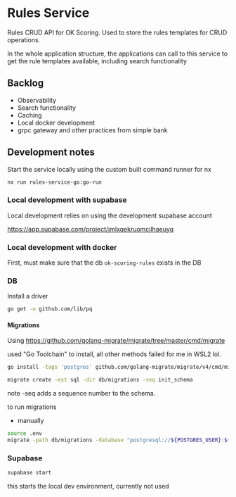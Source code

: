 # Rules Service

Rules CRUD API for OK Scoring. Used to store the rules templates for CRUD operations.

In the whole application structure, the applications can call to this service to get the rule templates available,
including search functionality

## Backlog

- Observability
- Search functionality
- Caching
- Local docker development
- grpc gateway and other practices from simple bank

## Development notes

Start the service locally using the custom built command runner for nx

```bash
nx run rules-service-go:go-run
```

### Local development with supabase

Local development relies on using the development supabase account

<https://app.supabase.com/project/jmlxqekruomcjlhaeuyq>

### Local development with docker

First, must make sure that the db `ok-scoring-rules` exists in the DB

### DB

Install a driver

```bash
go get -u github.com/lib/pq
```

#### Migrations

Using <https://github.com/golang-migrate/migrate/tree/master/cmd/migrate>

used "Go Toolchain" to install, all other methods failed for me in WSL2 lol.

```bash
go install -tags 'postgres' github.com/golang-migrate/migrate/v4/cmd/migrate@latest
```

```bash
migrate create -ext sql -dir db/migrations -seq init_schema
```

note -seq adds a sequence number to the schema.

to run migrations

- manually

```bash
source .env
migrate -path db/migrations -database "postgresql://${POSTGRES_USER}:${POSTGRES_PASSWORD}@${POSTGRES_HOST}:${POSTGRES_PORT}/${POSTGRES_DB}?sslmode=disable" -verbose up
```

### Supabase

```bash
supabase start
```

this starts the local dev environment, currently not used

